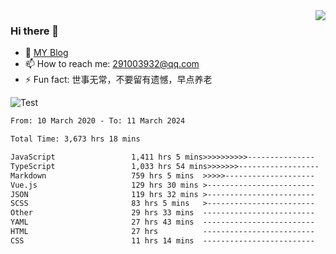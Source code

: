 <img align='right' src='https://github-readme-stats.vercel.app/api?username=niaogege&show_icons=true&theme=radical'/>

### Hi there 👋

- 🌱 [MY Blog](https://bythewayer.com/)
- 📫 How to reach me: 291003932@qq.com
- ⚡ Fun fact:  世事无常，不要留有遗憾，早点养老

![Test](https://github-readme-stats.vercel.app/api/top-langs/?username=niaogege&layout=compact)

<!--START_SECTION:waka-->

```txt
From: 10 March 2020 - To: 11 March 2024

Total Time: 3,673 hrs 18 mins

JavaScript                 1,411 hrs 5 mins>>>>>>>>>>---------------   38.41 %
TypeScript                 1,033 hrs 54 mins>>>>>>>------------------   28.15 %
Markdown                   759 hrs 5 mins  >>>>>--------------------   20.67 %
Vue.js                     129 hrs 30 mins >------------------------   03.53 %
JSON                       119 hrs 32 mins >------------------------   03.25 %
SCSS                       83 hrs 5 mins   >------------------------   02.26 %
Other                      29 hrs 33 mins  -------------------------   00.80 %
YAML                       27 hrs 43 mins  -------------------------   00.75 %
HTML                       27 hrs          -------------------------   00.74 %
CSS                        11 hrs 14 mins  -------------------------   00.31 %
```

<!--END_SECTION:waka-->
